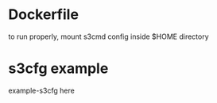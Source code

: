 # Dockerfile
to run properly, mount s3cmd config inside $HOME directory
# s3cfg example
 example-s3cfg here
